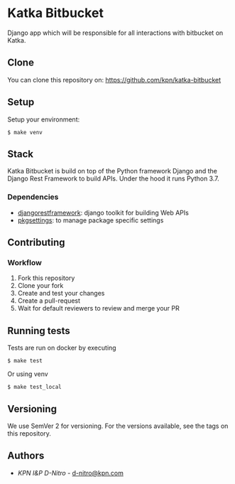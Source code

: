 # Katka Bitbucket

Django app which will be responsible for all interactions with bitbucket on Katka.

## Clone
You can clone this repository on: https://github.com/kpn/katka-bitbucket

## Setup
Setup your environment:

```shell
$ make venv
```

## Stack

Katka Bitbucket is build on top of the Python framework Django and the Django Rest
Framework to build APIs. Under the hood it runs Python 3.7.

### Dependencies
* [djangorestframework](psycopg2-binary): django toolkit for building Web APIs
* [pkgsettings](pkgsettings): to manage package specific settings

[djangorestframework]: https://github.com/encode/django-rest-framework
[pkgsettings]: https://github.com/kpn-digital/py-pkgsettings

## Contributing

### Workflow
1. Fork this repository
2. Clone your fork
3. Create and test your changes
4. Create a pull-request
5. Wait for default reviewers to review and merge your PR

## Running tests
Tests are run on docker by executing
```shell
$ make test
```

Or using venv
```shell
$ make test_local
```

## Versioning

We use SemVer 2 for versioning. For the versions available, see the tags on this 
repository.

## Authors
* *KPN I&P D-Nitro* - d-nitro@kpn.com
